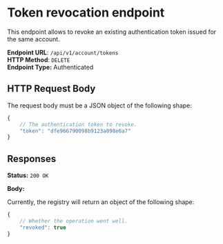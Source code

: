 Token revocation endpoint
=========================

This endpoint allows to revoke an existing authentication token issued for the same account.  

**Endpoint URL**: `/api/v1/account/tokens`  
**HTTP Method**: `DELETE`  
**Endpoint Type:** Authenticated  

HTTP Request Body
-----------------

The request body must be a JSON object of the following shape:

```js
{
    // The authentication token to revoke.
    "token": "dfe966790098b9123a098e6a7"
}
```

Responses
---------

**Status:** `200 OK`

**Body:**

Currently, the registry will return an object of the following shape:

```js
{
    // Whether the operation went well.
    "revoked": true
}
```
